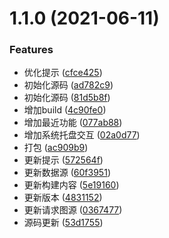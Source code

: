 # 1.1.0 (2021-06-11)


### Features

* 优化提示 ([cfce425](https://github.com/zsirfs/battlePicture/commit/cfce425ed399ca9732c623cace15f317b4906ea2))
* 初始化源码 ([ad782c9](https://github.com/zsirfs/battlePicture/commit/ad782c9532abc54488a8fe18fdac4796318969ba))
* 初始化源码 ([81d5b8f](https://github.com/zsirfs/battlePicture/commit/81d5b8f22e1af8a5430b12c5fde2cd11ec0bf050))
* 增加build ([4c90fe0](https://github.com/zsirfs/battlePicture/commit/4c90fe05462fb4627dfc95cb8430d89fbdb6db07))
* 增加最近功能 ([077ab88](https://github.com/zsirfs/battlePicture/commit/077ab88b7bac0bd54d6030d988010bf742c96036))
* 增加系统托盘交互 ([02a0d77](https://github.com/zsirfs/battlePicture/commit/02a0d771f58e28254710113828586548e69376e4))
* 打包 ([ac909b9](https://github.com/zsirfs/battlePicture/commit/ac909b9f29809a0517c32e9623209d2abe0553ad))
* 更新提示 ([572564f](https://github.com/zsirfs/battlePicture/commit/572564f1a06a8744a8d941f2138d8f7f2ad547c1))
* 更新数据源 ([60f3951](https://github.com/zsirfs/battlePicture/commit/60f39515d4cd8056be638f9c11968d2f6d6d6bc6))
* 更新构建内容 ([5e19160](https://github.com/zsirfs/battlePicture/commit/5e19160d5058eb64240675a8900702569a26283a))
* 更新版本 ([4831152](https://github.com/zsirfs/battlePicture/commit/4831152c08c661dd385b0715eb31098f16ecd7d5))
* 更新请求图源 ([0367477](https://github.com/zsirfs/battlePicture/commit/0367477adc902a013f00bdba6185b980e9b50dd5))
* 源码更新 ([53d1755](https://github.com/zsirfs/battlePicture/commit/53d17551f024b782182e7b986528377bc762e5fa))



